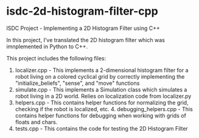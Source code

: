# isdc-2d-histogram-filter-cpp
ISDC Project - Implementing a 2D Histogram Filter using C++

In this project, I've translated the 2D histogram filter which was imnplemented in Python to C++.

This project includes the following files:

1. localizer.cpp - This implements a 2-dimensional histogram filter for a robot living on a colored cyclical grid by correctly implementing the "initialize_beliefs", "sense", and "move" functions 
2. simulate.cpp - This implements a Simulation class which simulates a robot living in a 2D world. Relies on localization code from localizer.py 
3. helpers.cpp - This contains helper functions for normalizing the grid, checking if the robot is localized, etc. 4. debugging_helpers.cpp - This contains helper functions for debugging when working with grids of floats and chars.
5. tests.cpp - This contains the code for testing the 2D Histogram Filter
